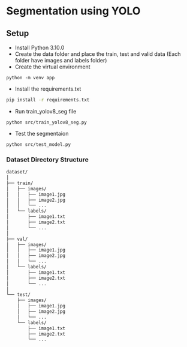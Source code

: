 # Segmentation using YOLO

## Setup 

- Install Python 3.10.0
- Create the data folder and place the train, test and valid data (Each folder have images and labels folder)
- Create the virtual environment 

```shell
python -m venv app
```
- Install the requirements.txt 

```bash
pip install -r requirements.txt
```

- Run train_yolov8_seg file 

```shell
python src/train_yolov8_seg.py
``` 

- Test the segmentaion 

```shell
python src/test_model.py
```


### Dataset Directory Structure 
```bash
dataset/
│
├── train/
│   ├── images/
│   │   ├── image1.jpg
│   │   ├── image2.jpg
│   │   └── ...
│   └── labels/
│       ├── image1.txt
│       ├── image2.txt
│       └── ...
│
├── val/
│   ├── images/
│   │   ├── image1.jpg
│   │   ├── image2.jpg
│   │   └── ...
│   └── labels/
│       ├── image1.txt
│       ├── image2.txt
│       └── ...
│
└── test/
    ├── images/
    │   ├── image1.jpg
    │   ├── image2.jpg
    │   └── ...
    └── labels/
        ├── image1.txt
        ├── image2.txt
        └── ...

```
